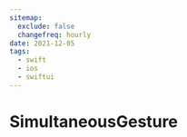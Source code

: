 ```yaml
---
sitemap:
  exclude: false
  changefreq: hourly
date: 2021-12-05
tags:
  - swift
  - ios
  - swiftui
---
```


# SimultaneousGesture
